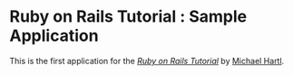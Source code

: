# Ruby on Rails Tutorial : Sample Application

This is the first application for the [*Ruby on Rails Tutorial*](http://railstutorial.jp/) by [Michael Hartl](http://michaelhartl.com/).


